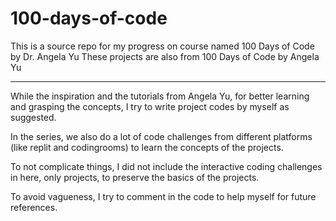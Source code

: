 # 100-days-of-code
This is a source repo for my progress on course named 100 Days of Code by Dr. Angela Yu
These projects are also from 100 Days of Code by Angela Yu

---
While the inspiration and the tutorials from Angela Yu, for better learning and grasping the concepts, I try to write project codes by myself as suggested.

In the series, we also do a lot of code challenges from different platforms (like replit and codingrooms) to learn the
concepts of the projects.

To not complicate things, I did not include the interactive coding challenges in here, only projects, to preserve the
basics of the projects.

To avoid vagueness, I try to comment in the code to help myself for future references.